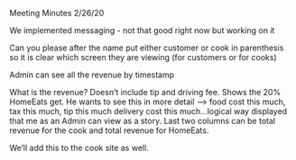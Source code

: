 Meeting Minutes 2/26/20

We implemented messaging - not that good right now but working on it 

Can you please after the name put either customer or cook in parenthesis so it is clear which screen they are viewing (for customers or for cooks)

Admin can see all the revenue by timestamp 

What is the revenue? Doesn’t include tip and driving fee. Shows the 20% HomeEats get. He wants to see this in more detail —> food cost this much, tax this much, tip this much delivery cost this much…logical way displayed that me as an Admin can view as a story. Last two columns can be total revenue for the cook and total revenue for HomeEats. 

We’ll add this to the cook site as well. 
